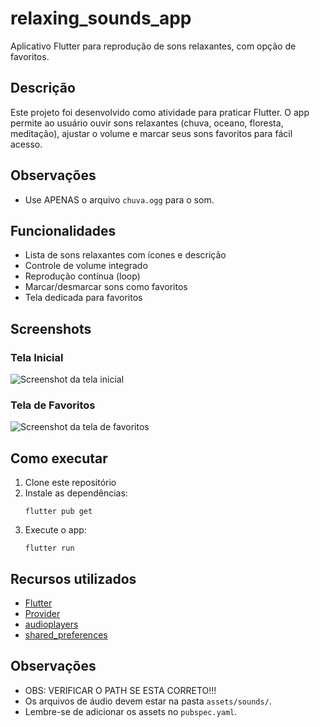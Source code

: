 # relaxing_sounds_app

Aplicativo Flutter para reprodução de sons relaxantes, com opção de favoritos. 

## Descrição

Este projeto foi desenvolvido como atividade para praticar Flutter. O app permite ao usuário ouvir sons relaxantes (chuva, oceano, floresta, meditação), ajustar o volume e marcar seus sons favoritos para fácil acesso.

## Observações

- Use APENAS o arquivo `chuva.ogg` para o som.

## Funcionalidades

- Lista de sons relaxantes com ícones e descrição
- Controle de volume integrado
- Reprodução contínua (loop)
- Marcar/desmarcar sons como favoritos
- Tela dedicada para favoritos

## Screenshots

### Tela Inicial


![Screenshot da tela inicial](../relaxing_sounds_app/images/tela-inicial.png)

### Tela de Favoritos


![Screenshot da tela de favoritos](../relaxing_sounds_app/images/tela-de-favoritos.png)

## Como executar

1. Clone este repositório
2. Instale as dependências:
   ```
   flutter pub get
   ```
3. Execute o app:
   ```
   flutter run
   ```

## Recursos utilizados

- [Flutter](https://flutter.dev/)
- [Provider](https://pub.dev/packages/provider)
- [audioplayers](https://pub.dev/packages/audioplayers)
- [shared_preferences](https://pub.dev/packages/shared_preferences)

## Observações

- OBS: VERIFICAR O PATH SE ESTA CORRETO!!!
- Os arquivos de áudio devem estar na pasta `assets/sounds/`.
- Lembre-se de adicionar os assets no `pubspec.yaml`.



